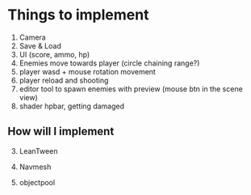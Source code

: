 # Things to implement

1. Camera
2. Save & Load
3. UI (score, ammo, hp)
4. Enemies move towards player (circle chaining range?)
5. player wasd + mouse rotation movement
6. player reload and shooting
7. editor tool to spawn enemies with preview (mouse btn in the scene view)
8. shader hpbar, getting damaged

## How will I implement

3. LeanTween
4. Navmesh

6. objectpool